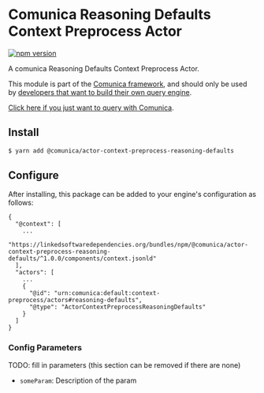 # Comunica Reasoning Defaults Context Preprocess Actor

[![npm version](https://badge.fury.io/js/%40comunica%2Factor-context-preprocess-reasoning-defaults.svg)](https://www.npmjs.com/package/@comunica/actor-context-preprocess-reasoning-defaults)

A comunica Reasoning Defaults Context Preprocess Actor.

This module is part of the [Comunica framework](https://github.com/comunica/comunica),
and should only be used by [developers that want to build their own query engine](https://comunica.dev/docs/modify/).

[Click here if you just want to query with Comunica](https://comunica.dev/docs/query/).

## Install

```bash
$ yarn add @comunica/actor-context-preprocess-reasoning-defaults
```

## Configure

After installing, this package can be added to your engine's configuration as follows:
```text
{
  "@context": [
    ...
    "https://linkedsoftwaredependencies.org/bundles/npm/@comunica/actor-context-preprocess-reasoning-defaults/^1.0.0/components/context.jsonld"  
  ],
  "actors": [
    ...
    {
      "@id": "urn:comunica:default:context-preprocess/actors#reasoning-defaults",
      "@type": "ActorContextPreprocessReasoningDefaults"
    }
  ]
}
```

### Config Parameters

TODO: fill in parameters (this section can be removed if there are none)

* `someParam`: Description of the param
